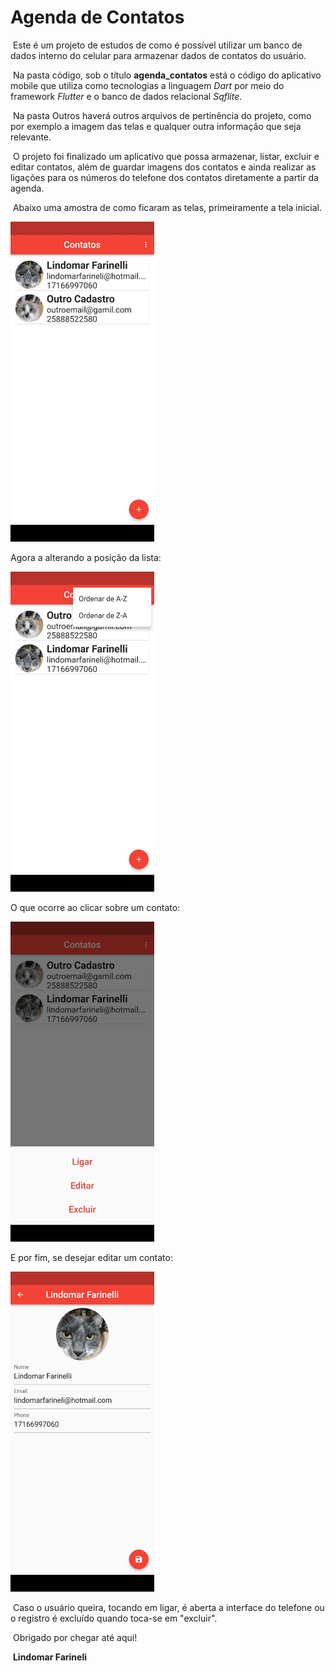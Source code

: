 # Agenda de Contatos

​	Este é um projeto de estudos de como é possível utilizar um banco de dados interno do celular para armazenar dados de contatos do usuário.

​	Na pasta código, sob o título **agenda_contatos** está o código do aplicativo mobile que utiliza como tecnologias a linguagem _Dart_ por meio do framework _Flutter_ e o banco de dados relacional _Sqflite_.

​	Na pasta Outros haverá outros arquivos de pertinência do projeto, como por exemplo a imagem das telas e qualquer outra informação que seja relevante.

​	O projeto foi finalizado um aplicativo que possa armazenar, listar, excluir e editar contatos, além de guardar imagens dos contatos e ainda realizar as ligações para os números do telefone dos contatos diretamente a partir da agenda.

​	Abaixo uma amostra de como ficaram as telas, primeiramente a tela inicial.



<img src = "outros/img/telaInicial.jpeg" alt="**Image**" style="zoom:50%" >





Agora a alterando a posição da lista:

<img src = "outros/img/alterandoPos.jpeg" alt="**Image**" style="zoom:50%">



O que ocorre ao clicar sobre um contato:

<img src = "outros/img/clic.jpeg" alt="**Image**" style="zoom:50%">

E por fim, se desejar editar um contato:

<img src = "outros/img/edit.jpeg" alt="**Image**" style="zoom:50%">

​	Caso o usuário queira, tocando em ligar, é aberta a interface do telefone ou o registro é excluído quando toca-se em "excluir".

​	Obrigado por chegar até aqui!

​																	 **Lindomar Farineli**

 

```css

```



